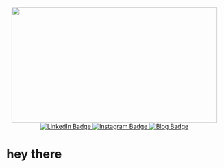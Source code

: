 
<!--
**gdrmunoz/gdrmunoz** is a ✨ _special_ ✨ repository because its `README.md` (this file) appears on your GitHub profile.

Here are some ideas to get you started:

- 🔭 I’m currently working on ...
- 🌱 I’m currently learning ...
- 👯 I’m looking to collaborate on ...
- 🤔 I’m looking for help with ...
- 💬 Ask me about ...
- 📫 How to reach me: ...
- 😄 Pronouns: ...
- ⚡ Fun fact: ...
-->


<div id="header" align="center">
  <img src="https://media3.giphy.com/media/4OAxDXv4RdUeg38JYi/giphy.gif?cid=ecf05e47w1bxb6jnt4tz3ngll1hzmxtl2jp3mozwx1wic8we&rid=giphy.gif&ct=g" width="480" height="270"/>
</div>

<div id="badges" align="center">
  <a href="https://www.linkedin.com/in/guillermo-de-regil-mu%C3%B1oz-475746201/">
    <img src="https://img.shields.io/badge/LinkedIn-blue?style=for-the-badge&logo=linkedin&logoColor=white" alt="LinkedIn Badge"/>
  </a>
  <a href="https://www.instagram.com/de.regil/">
    <img src="https://img.shields.io/badge/Instagram-important?style=for-the-badge&logo=instagram&logoColor=white" alt="Instagram Badge"/>
  </a>
  <a href="#">
    <img src="https://img.shields.io/badge/blog-success?style=for-the-badge&logo=netlify&logoColor=white" alt="Blog Badge"/>
  </a>
</div>

<div id="counter" align="center">
  <img src="https://komarev.com/ghpvc/?username=gdrmunoz&style=for-the-badge&color=1c2d70&label=CURRENT+VIEWS" alt=""/>
</div>

<h1>
  hey there
  <img src="https://media.giphy.com/media/hvRJCLFzcasrR4ia7z/giphy.gif" width="3px"/>
</h1>
